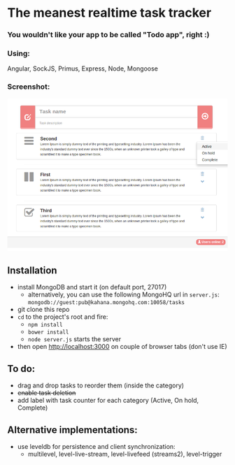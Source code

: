 The meanest realtime task tracker
=============================
### You wouldn't like your app to be called "Todo app", right :)

### Using:
Angular, SockJS, Primus, Express, Node, Mongoose

### Screenshot:
![Screenshot-2014-06-02_14-54-30.png](Screenshot-2014-06-02_14-54-30.png)

## Installation
 - install MongoDB and start it (on default port, 27017)
   - alternatively, you can use the following MongoHQ url in `server.js`: `mongodb://guest:pub@kahana.mongohq.com:10058/tasks`
 - git clone this repo
 - `cd` to the project's root and fire:
   - `npm install`
   - `bower install`
   - `node server.js` starts the server
 - then open [http://localhost:3000](http://localhost:3000) on couple of browser tabs (don't use IE)

## To do:
 - drag and drop tasks to reorder them (inside the category)
 - ~~enable task deletion~~
 - add label with task counter for each category (Active, On hold, Complete)

## Alternative implementations:
 - use leveldb for persistence and client synchronization:
   - multilevel, level-live-stream, level-livefeed (streams2), level-trigger
